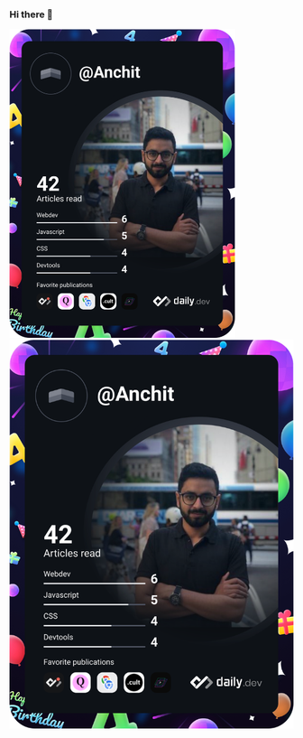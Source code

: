 ### Hi there 👋
<a href="https://app.daily.dev/DailyDevTips"><img src="https://github.com/AnchitCap/AnchitCap/blob/master/devcard.svg" width="400" alt="Anchit Srivastava's Dev Card"/></a>
![alt text](https://github.com/AnchitCap/AnchitCap/blob/master/devcard.svg?raw=true)

<!--
**AnchitCap/AnchitCap** is a ✨ _special_ ✨ repository because its `README.md` (this file) appears on your GitHub profile.

Here are some ideas to get you started:

- 🔭 I’m currently working on ...
- 🌱 I’m currently learning ...
- 👯 I’m looking to collaborate on ...
- 🤔 I’m looking for help with ...
- 💬 Ask me about ...
- 📫 How to reach me: ...
- 😄 Pronouns: ...
- ⚡ Fun fact: ...
-->
